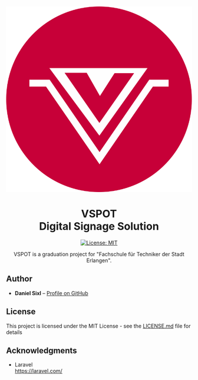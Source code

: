 ![VSPOT Digital Signage Solution](/public/media/branding/logo.svg?raw=true&sanitize=true "VSPOT Digital Signage Solution")

<div align="center">
<h1>VSPOT<br>Digital Signage Solution</h1>
<p>  

[![License: MIT](https://img.shields.io/badge/License-MIT-yellow.svg)](https://opensource.org/licenses/MIT)

</p>
<p>VSPOT is a graduation project for "Fachschule für Techniker der Stadt Erlangen".</p>
</div>

## Author

* **Daniel Sixl** – [Profile on GitHub](https://github.com/Sixl-Daniel)

## License

This project is licensed under the MIT License - see the [LICENSE.md](LICENSE.md) file for details

## Acknowledgments
* Laravel  
    https://laravel.com/
